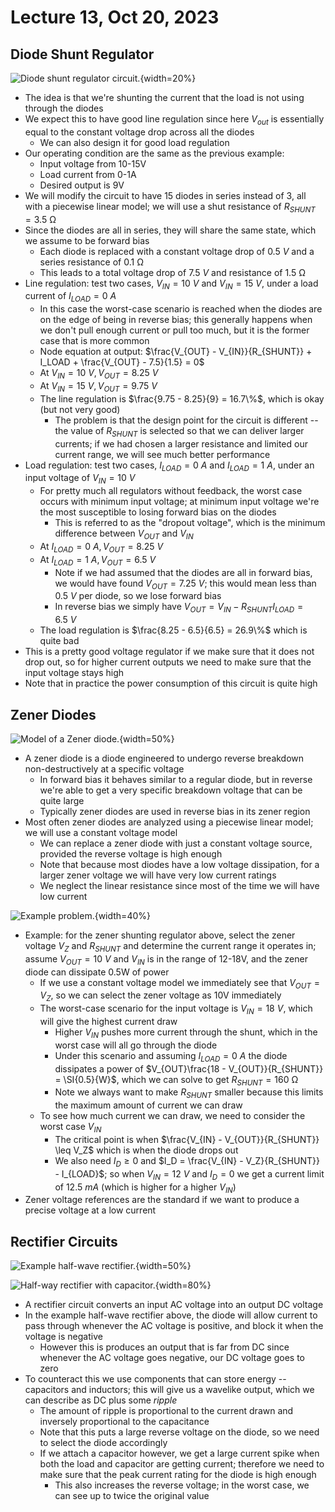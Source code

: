 # Lecture 13, Oct 20, 2023

## Diode Shunt Regulator

![Diode shunt regulator circuit.](imgs/lec13_1.png){width=20%}

* The idea is that we're shunting the current that the load is not using through the diodes
* We expect this to have good line regulation since here $V_{out}$ is essentially equal to the constant voltage drop across all the diodes
	* We can also design it for good load regulation
* Our operating condition are the same as the previous example:
	* Input voltage from 10-15V
	* Load current from 0-1A
	* Desired output is 9V
* We will modify the circuit to have 15 diodes in series instead of 3, all with a piecewise linear model; we will use a shut resistance of $R_{SHUNT} = \SI{3.5}{\ohm}$
* Since the diodes are all in series, they will share the same state, which we assume to be forward bias
	* Each diode is replaced with a constant voltage drop of $\SI{0.5}{V}$ and a series resistance of $\SI{0.1}{\ohm}$
	* This leads to a total voltage drop of $\SI{7.5}{V}$ and resistance of $\SI{1.5}{\ohm}$
* Line regulation: test two cases, $V_{IN} = \SI{10}{V}$ and $V_{IN} = \SI{15}{V}$, under a load current of $I_{LOAD} = \SI{0}{A}$
	* In this case the worst-case scenario is reached when the diodes are on the edge of being in reverse bias; this generally happens when we don't pull enough current or pull too much, but it is the former case that is more common
	* Node equation at output: $\frac{V_{OUT} - V_{IN}}{R_{SHUNT}} + I_LOAD + \frac{V_{OUT} - 7.5}{1.5} = 0$ 
	* At $V_{IN} = \SI{10}{V}, V_{OUT} = \SI{8.25}{V}$
	* At $V_{IN} = \SI{15}{V}, V_{OUT} = \SI{9.75}{V}$
	* The line regulation is $\frac{9.75 - 8.25}{9} = 16.7\%$, which is okay (but not very good)
		* The problem is that the design point for the circuit is different -- the value of $R_{SHUNT}$ is selected so that we can deliver larger currents; if we had chosen a larger resistance and limited our current range, we will see much better performance
* Load regulation: test two cases, $I_{LOAD} = \SI{0}{A}$ and $I_{LOAD} = \SI{1}{A}$, under an input voltage of $V_{IN} = \SI{10}{V}$
	* For pretty much all regulators without feedback, the worst case occurs with minimum input voltage; at minimum input voltage we're the most susceptible to losing forward bias on the diodes
		* This is referred to as the "dropout voltage", which is the minimum difference between $V_{OUT}$ and $V_{IN}$
	* At $I_{LOAD} = \SI{0}{A}, V_{OUT} = \SI{8.25}{V}$
	* At $I_{LOAD} = \SI{1}{A}, V_{OUT} = \SI{6.5}{V}$
		* Note if we had assumed that the diodes are all in forward bias, we would have found $V_{OUT} = \SI{7.25}{V}$; this would mean less than $\SI{0.5}{V}$ per diode, so we lose forward bias
		* In reverse bias we simply have $V_{OUT} = V_{IN} - R_{SHUNT}I_{LOAD} = \SI{6.5}{V}$
	* The load regulation is $\frac{8.25 - 6.5}{6.5} = 26.9\%$ which is quite bad
* This is a pretty good voltage regulator if we make sure that it does not drop out, so for higher current outputs we need to make sure that the input voltage stays high
* Note that in practice the power consumption of this circuit is quite high

## Zener Diodes

![Model of a Zener diode.](imgs/lec13_2.png){width=50%}

* A zener diode is a diode engineered to undergo reverse breakdown non-destructively at a specific voltage
	* In forward bias it behaves similar to a regular diode, but in reverse we're able to get a very specific breakdown voltage that can be quite large
	* Typically zener diodes are used in reverse bias in its zener region
* Most often zener diodes are analyzed using a piecewise linear model; we will use a constant voltage model
	* We can replace a zener diode with just a constant voltage source, provided the reverse voltage is high enough
	* Note that because most diodes have a low voltage dissipation, for a larger zener voltage we will have very low current ratings
	* We neglect the linear resistance since most of the time we will have low current

![Example problem.](imgs/lec13_3.png){width=40%}

* Example: for the zener shunting regulator above, select the zener voltage $V_Z$ and $R_{SHUNT}$ and determine the current range it operates in; assume $V_{OUT} = \SI{10}{V}$ and $V_{IN}$ is in the range of 12-18V, and the zener diode can dissipate 0.5W of power
	* If we use a constant voltage model we immediately see that $V_{OUT} = V_Z$, so we can select the zener voltage as 10V immediately
	* The worst-case scenario for the input voltage is $V_{IN} = \SI{18}{V}$, which will give the highest current draw
		* Higher $V_{IN}$ pushes more current through the shunt, which in the worst case will all go through the diode
		* Under this scenario and assuming $I_{LOAD} = \SI{0}{A}$ the diode dissipates a power of $V_{OUT}\frac{18 - V_{OUT}}{R_{SHUNT}} = \SI{0.5}{W}$, which we can solve to get $R_{SHUNT} = \SI{160}{\ohm}$
		* Note we always want to make $R_{SHUNT}$ smaller because this limits the maximum amount of current we can draw
	* To see how much current we can draw, we need to consider the worst case $V_{IN}$
		* The critical point is when $\frac{V_{IN} - V_{OUT}}{R_{SHUNT}} \leq V_Z$ which is when the diode drops out
		* We also need $I_D \geq 0$ and $I_D = \frac{V_{IN} - V_Z}{R_{SHUNT}} - I_{LOAD}$; so when $V_{IN} = \SI{12}{V}$ and $I_D = 0$ we get a current limit of $\SI{12.5}{mA}$ (which is higher for a higher $V_{IN}$)
* Zener voltage references are the standard if we want to produce a precise voltage at a low current

## Rectifier Circuits

![Example half-wave rectifier.](imgs/lec13_4.png){width=50%}

![Half-way rectifier with capacitor.](imgs/lec13_5.png){width=80%}

* A rectifier circuit converts an input AC voltage into an output DC voltage
* In the example half-wave rectifier above, the diode will allow current to pass through whenever the AC voltage is positive, and block it when the voltage is negative
	* However this is produces an output that is far from DC since whenever the AC voltage goes negative, our DC voltage goes to zero
* To counteract this we use components that can store energy -- capacitors and inductors; this will give us a wavelike output, which we can describe as DC plus some *ripple*
	* The amount of ripple is proportional to the current drawn and inversely proportional to the capacitance
	* Note that this puts a large reverse voltage on the diode, so we need to select the diode accordingly
	* If we attach a capacitor however, we get a large current spike when both the load and capacitor are getting current; therefore we need to make sure that the peak current rating for the diode is high enough
		* This also increases the reverse voltage; in the worst case, we can see up to twice the original value

